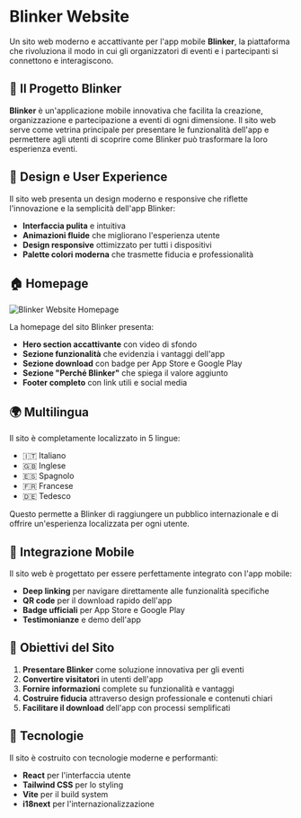 # Blinker Website

Un sito web moderno e accattivante per l'app mobile **Blinker**, la piattaforma che rivoluziona il modo in cui gli organizzatori di eventi e i partecipanti si connettono e interagiscono.

## 🎯 Il Progetto Blinker

**Blinker** è un'applicazione mobile innovativa che facilita la creazione, organizzazione e partecipazione a eventi di ogni dimensione. Il sito web serve come vetrina principale per presentare le funzionalità dell'app e permettere agli utenti di scoprire come Blinker può trasformare la loro esperienza eventi.

## 🎨 Design e User Experience

Il sito web presenta un design moderno e responsive che riflette l'innovazione e la semplicità dell'app Blinker:

- **Interfaccia pulita** e intuitiva
- **Animazioni fluide** che migliorano l'esperienza utente
- **Design responsive** ottimizzato per tutti i dispositivi
- **Palette colori moderna** che trasmette fiducia e professionalità

## 🏠 Homepage

![Blinker Website Homepage](https://i.imgur.com/JdNg7T7.png)

La homepage del sito Blinker presenta:
- **Hero section accattivante** con video di sfondo
- **Sezione funzionalità** che evidenzia i vantaggi dell'app
- **Sezione download** con badge per App Store e Google Play
- **Sezione "Perché Blinker"** che spiega il valore aggiunto
- **Footer completo** con link utili e social media

## 🌍 Multilingua

Il sito è completamente localizzato in 5 lingue:
- 🇮🇹 Italiano
- 🇬🇧 Inglese
- 🇪🇸 Spagnolo
- 🇫🇷 Francese
- 🇩🇪 Tedesco

Questo permette a Blinker di raggiungere un pubblico internazionale e di offrire un'esperienza localizzata per ogni utente.

## 📱 Integrazione Mobile

Il sito web è progettato per essere perfettamente integrato con l'app mobile:
- **Deep linking** per navigare direttamente alle funzionalità specifiche
- **QR code** per il download rapido dell'app
- **Badge ufficiali** per App Store e Google Play
- **Testimonianze** e demo dell'app

## 🎯 Obiettivi del Sito

1. **Presentare Blinker** come soluzione innovativa per gli eventi
2. **Convertire visitatori** in utenti dell'app
3. **Fornire informazioni** complete su funzionalità e vantaggi
4. **Costruire fiducia** attraverso design professionale e contenuti chiari
5. **Facilitare il download** dell'app con processi semplificati

## 🚀 Tecnologie

Il sito è costruito con tecnologie moderne e performanti:
- **React** per l'interfaccia utente
- **Tailwind CSS** per lo styling
- **Vite** per il build system
- **i18next** per l'internazionalizzazione